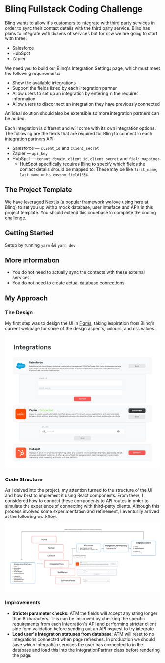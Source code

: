 # Blinq Fullstack Coding Challenge

Blinq wants to allow it's customers to integrate with third party services in order to sync their contact details with the third party service. Blinq has plans to integrate with dozens of services but for now we are going to start with three:

- Salesforce
- HubSpot
- Zapier

We need you to build out Blinq's Integration Settings page, which must meet the following requirements:

- Show the available integrations
- Support the fields listed by each integration partner
- Allow users to set up an integration by entering in the required information
- Allow users to disconnect an integration they have previously connected

An ideal solution should also be extensible so more integration partners can be added.

Each integration is different and will come with its own integration options. The following are the fields that are required for Blinq to connect to each integration partners API:

- Salesforce — `client_id` and `client_secret`
- Zapier — `api_key`
- HubSpot — `tenant_domain`, `client_id`, `client_secret` and `field_mappings`
  - HubSpot specifically requires Blinq to specify which fields the contact details should be mapped to. These may be like `first_name`, `last_name` or `hs_custom_field1234`.

## The Project Template

We have leveraged Next.js (a popular framework we love using here at Blinq) to set you up with a mock database, user interface and APIs in this project template. You should extend this codebase to complete the coding challenge.

## Getting Started

Setup by running `yarn` && `yarn dev`

## More information

- You do not need to actually sync the contacts with these external services
- You do not need to create actual database connections

## My Approach

### The Design

My first step was to design the UI in [Figma](https://www.figma.com/file/gcEg3ysFjSDNMbcvgbzK60/Blinq---Fullstack-Coding-Project---Design-Sheet?node-id=0%3A1&t=rWFbJp6ujTiw7eVM-1), taking inspiration from Blinq's current webpage for some of the design aspects, colours, and css values.

![Figma Design](/public/assets/FigmaDesign.jpg)

### Code Structure

As I delved into the project, my attention turned to the structure of the UI and how best to implement it using React components. From there, I considered how to connect these components to API routes in order to simulate the experience of connecting with third-party clients. Although this process involved some experimentation and refinement, I eventually arrived at the following workflow.

![Code Structure](/public/assets/Structure.jpg)

### Improvements

- **Stricter parameter checks:** ATM the fields will accept any string longer than 8 characters. This can be improved by checking the specific requirements from each Integration's API and performing stricter client side form validation before sending out an API request to try integrate
- **Load user's integration statuses from database:** ATM will reset to no Integrations connected when page refreshes. In production we should save which Integration services the user has connected to in the database and load this into the IntegrationPartner class before rendering the page.
